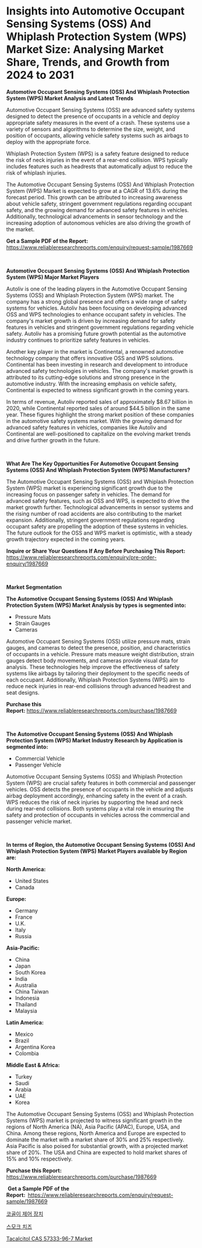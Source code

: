 <p><h1>Insights into Automotive Occupant Sensing Systems (OSS) And Whiplash Protection System (WPS) Market Size: Analysing Market Share, Trends, and Growth from 2024 to 2031</h1></p><p><strong>Automotive Occupant Sensing Systems (OSS) And Whiplash Protection System (WPS) Market Analysis and Latest Trends</strong></p>
<p><p>Automotive Occupant Sensing Systems (OSS) are advanced safety systems designed to detect the presence of occupants in a vehicle and deploy appropriate safety measures in the event of a crash. These systems use a variety of sensors and algorithms to determine the size, weight, and position of occupants, allowing vehicle safety systems such as airbags to deploy with the appropriate force.</p><p>Whiplash Protection System (WPS) is a safety feature designed to reduce the risk of neck injuries in the event of a rear-end collision. WPS typically includes features such as headrests that automatically adjust to reduce the risk of whiplash injuries.</p><p>The Automotive Occupant Sensing Systems (OSS) And Whiplash Protection System (WPS) Market is expected to grow at a CAGR of 13.6% during the forecast period. This growth can be attributed to increasing awareness about vehicle safety, stringent government regulations regarding occupant safety, and the growing demand for advanced safety features in vehicles. Additionally, technological advancements in sensor technology and the increasing adoption of autonomous vehicles are also driving the growth of the market.</p></p>
<p><strong>Get a Sample PDF of the Report:&nbsp;</strong> <a href="https://www.reliableresearchreports.com/enquiry/request-sample/1987669">https://www.reliableresearchreports.com/enquiry/request-sample/1987669</a></p>
<p>&nbsp;</p>
<p><strong>Automotive Occupant Sensing Systems (OSS) And Whiplash Protection System (WPS) Major Market Players</strong></p>
<p><p>Autoliv is one of the leading players in the Automotive Occupant Sensing Systems (OSS) and Whiplash Protection System (WPS) market. The company has a strong global presence and offers a wide range of safety systems for vehicles. Autoliv has been focusing on developing advanced OSS and WPS technologies to enhance occupant safety in vehicles. The company's market growth is driven by increasing demand for safety features in vehicles and stringent government regulations regarding vehicle safety. Autoliv has a promising future growth potential as the automotive industry continues to prioritize safety features in vehicles.</p><p>Another key player in the market is Continental, a renowned automotive technology company that offers innovative OSS and WPS solutions. Continental has been investing in research and development to introduce advanced safety technologies in vehicles. The company's market growth is attributed to its cutting-edge solutions and strong presence in the automotive industry. With the increasing emphasis on vehicle safety, Continental is expected to witness significant growth in the coming years.</p><p>In terms of revenue, Autoliv reported sales of approximately $8.67 billion in 2020, while Continental reported sales of around $44.5 billion in the same year. These figures highlight the strong market position of these companies in the automotive safety systems market. With the growing demand for advanced safety features in vehicles, companies like Autoliv and Continental are well-positioned to capitalize on the evolving market trends and drive further growth in the future.</p></p>
<p>&nbsp;</p>
<p><strong>What Are The Key Opportunities For Automotive Occupant Sensing Systems (OSS) And Whiplash Protection System (WPS) Manufacturers?</strong></p>
<p><p>The Automotive Occupant Sensing Systems (OSS) and Whiplash Protection System (WPS) market is experiencing significant growth due to the increasing focus on passenger safety in vehicles. The demand for advanced safety features, such as OSS and WPS, is expected to drive the market growth further. Technological advancements in sensor systems and the rising number of road accidents are also contributing to the market expansion. Additionally, stringent government regulations regarding occupant safety are propelling the adoption of these systems in vehicles. The future outlook for the OSS and WPS market is optimistic, with a steady growth trajectory expected in the coming years.</p></p>
<p><strong>Inquire or Share Your Questions If Any Before Purchasing This Report:</strong> <a href="https://www.reliableresearchreports.com/enquiry/pre-order-enquiry/1987669">https://www.reliableresearchreports.com/enquiry/pre-order-enquiry/1987669</a></p>
<p>&nbsp;</p>
<p><strong>Market Segmentation</strong></p>
<p><strong>The Automotive Occupant Sensing Systems (OSS) And Whiplash Protection System (WPS) Market Analysis by types is segmented into:</strong></p>
<p><ul><li>Pressure Mats</li><li>Strain Gauges</li><li>Cameras</li></ul></p>
<p><p>Automotive Occupant Sensing Systems (OSS) utilize pressure mats, strain gauges, and cameras to detect the presence, position, and characteristics of occupants in a vehicle. Pressure mats measure weight distribution, strain gauges detect body movements, and cameras provide visual data for analysis. These technologies help improve the effectiveness of safety systems like airbags by tailoring their deployment to the specific needs of each occupant. Additionally, Whiplash Protection Systems (WPS) aim to reduce neck injuries in rear-end collisions through advanced headrest and seat designs.</p></p>
<p><strong>Purchase this Report:&nbsp;</strong><a href="https://www.reliableresearchreports.com/purchase/1987669">https://www.reliableresearchreports.com/purchase/1987669</a></p>
<p>&nbsp;</p>
<p><strong>The Automotive Occupant Sensing Systems (OSS) And Whiplash Protection System (WPS) Market Industry Research by Application is segmented into:</strong></p>
<p><ul><li>Commercial Vehicle</li><li>Passenger Vehicle</li></ul></p>
<p><p>Automotive Occupant Sensing Systems (OSS) and Whiplash Protection System (WPS) are crucial safety features in both commercial and passenger vehicles. OSS detects the presence of occupants in the vehicle and adjusts airbag deployment accordingly, enhancing safety in the event of a crash. WPS reduces the risk of neck injuries by supporting the head and neck during rear-end collisions. Both systems play a vital role in ensuring the safety and protection of occupants in vehicles across the commercial and passenger vehicle market.</p></p>
<p>&nbsp;</p>
<p><strong>In terms of Region, the Automotive Occupant Sensing Systems (OSS) And Whiplash Protection System (WPS) Market Players available by Region are:</strong></p>
<p>
    <p> <strong> North America: </strong>
        <ul>
            <li>United States</li>
            <li>Canada</li>
        </ul>
        </p> 
    <p> <strong> Europe: </strong>
        <ul>
            <li>Germany</li>
            <li>France</li>
            <li>U.K.</li>
            <li>Italy</li>
            <li>Russia</li>
        </ul>
        </p> 
    <p> <strong> Asia-Pacific: </strong>
        <ul>
            <li>China</li>
            <li>Japan</li>
            <li>South Korea</li>
            <li>India</li>
            <li>Australia</li>
            <li>China Taiwan</li>
            <li>Indonesia</li>
            <li>Thailand</li>
            <li>Malaysia</li>
        </ul>
        </p> 
    <p> <strong> Latin America: </strong>
        <ul>
            <li>Mexico</li>
            <li>Brazil</li>
            <li>Argentina Korea</li>
            <li>Colombia</li>
        </ul>
        </p> 
    <p> <strong> Middle East & Africa: </strong>
        <ul>
            <li>Turkey</li>
            <li>Saudi</li>
            <li>Arabia</li>
            <li>UAE</li>
            <li>Korea</li>
        </ul>
    </p>
    </p>
<p><p>The Automotive Occupant Sensing Systems (OSS) and Whiplash Protection Systems (WPS) market is projected to witness significant growth in the regions of North America (NA), Asia Pacific (APAC), Europe, USA, and China. Among these regions, North America and Europe are expected to dominate the market with a market share of 30% and 25% respectively. Asia Pacific is also poised for substantial growth, with a projected market share of 20%. The USA and China are expected to hold market shares of 15% and 10% respectively.</p></p>
<p><strong>Purchase this Report: </strong><a href="https://www.reliableresearchreports.com/purchase/1987669">https://www.reliableresearchreports.com/purchase/1987669</a></p>
<p>&nbsp;<strong>Get a Sample PDF of the Report:&nbsp;&nbsp;</strong><a href="https://www.reliableresearchreports.com/enquiry/request-sample/1987669">https://www.reliableresearchreports.com/enquiry/request-sample/1987669</a></p>
<p><strong></strong></p>
<p><p><a href="https://medium.com/@mosesspinka1914/%EC%BD%94%EA%B3%A8%EC%9D%B4-%EC%A0%9C%EC%96%B4-%EC%9E%A5%EC%B9%98-%EC%8B%9C%EC%9E%A5-%EC%A0%84%EB%A7%9D-%EC%82%B0%EC%97%85-%EA%B0%9C%EC%9A%94-%EB%B0%8F-%EC%98%88%EC%B8%A1-2024%EB%85%84%EB%B6%80%ED%84%B0-2031%EB%85%84%EA%B9%8C%EC%A7%80-bca37f1c44a0">코골이 제어 장치</a></p><p><a href="https://medium.com/@mosesspinka1914/%EC%8A%A4%EB%AA%A8%ED%81%AC-%EC%B9%98%EC%A6%88-%EC%8B%9C%EC%9E%A5-%EA%B7%9C%EB%AA%A8%EA%B0%80-%EC%A0%84%EC%84%B8%EA%B3%84-%EC%82%B0%EC%97%85%EC%97%90%EC%84%9C-%EC%B5%9C%EA%B3%A0%EC%9D%98-%EB%A7%88%EC%BC%80%ED%8C%85-%EC%B1%84%EB%84%90%EC%9D%84-%EB%93%9C%EB%9F%AC%EB%83%85%EB%8B%88%EB%8B%A4-2c0dd74be1bc">스모크 치즈</a></p><p><a href="https://view.publitas.com/reportprime-1/tacalcitol-cas-57333-96-7-market-size-global-industry-overview-market-segmentation-and-forecast-2023-to-2030/">Tacalcitol CAS 57333-96-7 Market</a></p></p>